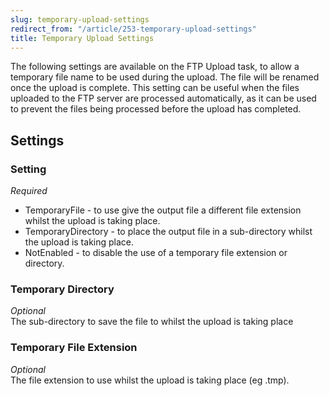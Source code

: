 ```yaml
---
slug: temporary-upload-settings
redirect_from: "/article/253-temporary-upload-settings"
title: Temporary Upload Settings
---
```

The following settings are available on the FTP Upload task, to allow a temporary file name to be used during the upload. The file will be renamed once the upload is complete. This setting can be useful when the files uploaded to the FTP server are processed automatically, as it can be used to prevent the files being processed before the upload has completed.

## Settings
### Setting
_Required_  
 * TemporaryFile - to use give the output file a different file extension whilst the upload is taking place.
 * TemporaryDirectory - to place the output file in a sub-directory whilst the upload is taking place.
 * NotEnabled - to disable the use of a temporary file extension or directory.

### Temporary Directory
_Optional_  
The sub-directory to save the file to whilst the upload is taking place

### Temporary File Extension
_Optional_  
The file extension to use whilst the upload is taking place (eg .tmp).